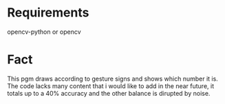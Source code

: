 # Requirements
opencv-python or opencv

# Fact
This pgm draws according to gesture signs and shows which number it is. The code lacks many content that i would like to add in the near future, it totals up to a 40% accuracy and the other balance is dirupted by noise.
